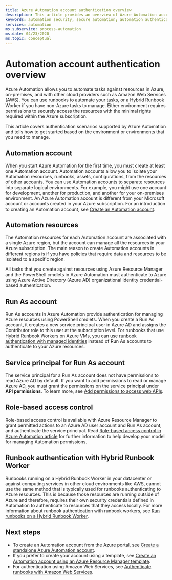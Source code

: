 ```yaml
---
title: Azure Automation account authentication overview
description: This article provides an overview of Azure Automation account authentication.
keywords: automation security, secure automation; automation authentication
services: automation
ms.subservice: process-automation
ms.date: 04/23/2020
ms.topic: conceptual
---
```

# Automation account authentication overview

Azure Automation allows you to automate tasks against resources in Azure, on-premises, and with other cloud providers such as Amazon Web Services (AWS). You can use runbooks to automate your tasks, or a Hybrid Runbook Worker if you have non-Azure tasks to manage. Either environment requires permissions to securely access the resources with the minimal rights required within the Azure subscription.

This article covers authentication scenarios supported by Azure Automation and tells how to get started based on the environment or environments that you need to manage.

## Automation account 

When you start Azure Automation for the first time, you must create at least one Automation account. Automation accounts allow you to isolate your Automation resources, runbooks, assets, configurations, from the resources of other accounts. You can use Automation accounts to separate resources into separate logical environments. For example, you might use one account for development, another for production, and another for your on-premises environment. An Azure Automation account is different from your Microsoft account or accounts created in your Azure subscription. For an introduction to creating an Automation account, see [Create an Automation account](automation-quickstart-create-account.md).

## Automation resources

The Automation resources for each Automation account are associated with a single Azure region, but the account can manage all the resources in your Azure subscription. The main reason to create Automation accounts in different regions is if you have policies that require data and resources to be isolated to a specific region.

All tasks that you create against resources using Azure Resource Manager and the PowerShell cmdlets in Azure Automation must authenticate to Azure using Azure Active Directory (Azure AD) organizational identity credential-based authentication. 

## Run As account

Run As accounts in Azure Automation provide authentication for managing Azure resources using PowerShell cmdlets. When you create a Run As account, it creates a new service principal user in Azure AD and assigns the Contributor role to this user at the subscription level. For runbooks that use Hybrid Runbook Workers on Azure VMs, you can use [runbook authentication with managed identities](automation-hrw-run-runbooks.md#runbook-auth-managed-identities) instead of Run As accounts to authenticate to your Azure resources.

## Service principal for Run As account

The service principal for a Run As account does not have permissions to read Azure AD by default. If you want to add permissions to read or manage Azure AD, you must grant the permissions on the service principal under **API permissions**. To learn more, see [Add permissions to access web APIs](../active-directory/develop/quickstart-configure-app-access-web-apis.md#add-permissions-to-access-web-apis).

## Role-based access control

Role-based access control is available with Azure Resource Manager to grant permitted actions to an Azure AD user account and Run As account, and authenticate the service principal. Read [Role-based access control in Azure Automation article](automation-role-based-access-control.md) for further information to help develop your model for managing Automation permissions.  

## Runbook authentication with Hybrid Runbook Worker 

Runbooks running on a Hybrid Runbook Worker in your datacenter or against computing services in other cloud environments like AWS, cannot use the same method that is typically used for runbooks authenticating to Azure resources. This is because those resources are running outside of Azure and therefore, requires their own security credentials defined in Automation to authenticate to resources that they access locally. For more information about runbook authentication with runbook workers, see [Run runbooks on a Hybrid Runbook Worker](automation-hrw-run-runbooks.md). 

## Next steps

* To create an Automation account from the Azure portal, see [Create a standalone Azure Automation account](automation-create-standalone-account.md).
* If you prefer to create your account using a template, see [Create an Automation account using an Azure Resource Manager template](automation-create-account-template.md).
* For authentication using Amazon Web Services, see [Authenticate runbooks with Amazon Web Services](automation-config-aws-account.md).
